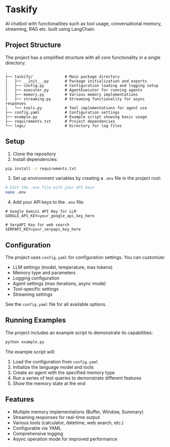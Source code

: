 # Taskify

AI chatbot with functionalities such as tool usage, conversational memory, streaming, RAG etc. built using LangChain.

## Project Structure

The project has a simplified structure with all core functionality in a single directory:

```
.
├── taskify/              # Main package directory
│   ├── __init__.py       # Package initialization and exports
│   ├── config.py         # Configuration loading and logging setup
│   ├── executor.py       # AgentExecutor for running agents
│   ├── memory.py         # Various memory implementations
│   ├── streaming.py      # Streaming functionality for async responses
│   └── tools.py          # Tool implementations for agent use
├── config.yaml           # Configuration settings
├── example.py            # Example script showing basic usage
├── requirements.txt      # Project dependencies
└── logs/                 # Directory for log files
```

## Setup

1. Clone the repository
2. Install dependencies:

```bash
pip install -r requirements.txt
```

3. Set up environment variables by creating a `.env` file in the project root:

```bash
# Edit the .env file with your API keys
nano .env
```

4. Add your API keys to the `.env` file:

```
# Google Gemini API Key for LLM
GOOGLE_API_KEY=your_google_api_key_here

# SerpAPI Key for web search
SERPAPI_KEY=your_serpapi_key_here
```


## Configuration

The project uses `config.yaml` for configuration settings. You can customize:

- LLM settings (model, temperature, max tokens)
- Memory type and parameters
- Logging configuration
- Agent settings (max iterations, async mode)
- Tool-specific settings
- Streaming settings

See the `config.yaml` file for all available options.

## Running Examples

The project includes an example script to demonstrate its capabilities:

```bash
python example.py
```

The example script will:
1. Load the configuration from `config.yaml`
2. Initialize the language model and tools
3. Create an agent with the specified memory type
4. Run a series of test queries to demonstrate different features
5. Show the memory state at the end

## Features

- Multiple memory implementations (Buffer, Window, Summary)
- Streaming responses for real-time output
- Various tools (calculator, datetime, web search, etc.)
- Configurable via YAML
- Comprehensive logging 
- Async operation mode for improved performance 
